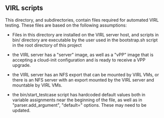 ## VIRL scripts

This directory, and subdirectories, contain files required for automated VIRL testing. These files
are based on the following assumptions:

  - Files in this directory are installed on the VIRL server host, and scripts in bin/ directory
    are executable by the user used in the bootstrap.sh script in the root directory of this
    project

  - the VIRL server has a "server" image, as well as a "vPP" image that is accepting a cloud-init
    configuration and is ready to receive a VPP upgrade.

  - the VIRL server has an NFS export that can be mounted by VIRL VMs, or there is an NFS server
    with an export mounted by the VIRL server and mountable by VIRL VMs.

  - the bin/start_testcase script has hardcoded default values both in variable assignments
    near the beginning of the file, as well as in "parser.add_argument", "default=" options.
    These may need to be updated.
